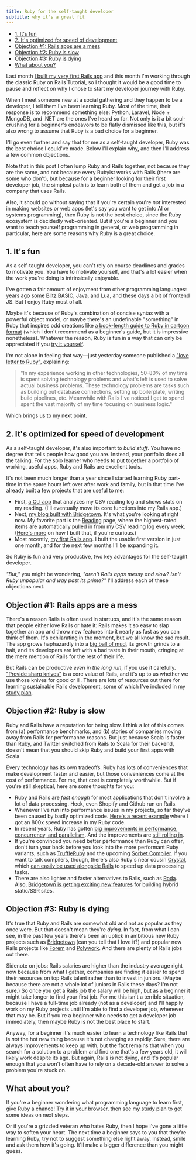 ```yaml
---
title: Ruby for the self-taught developer
subtitle: why it's a great fit
---
```


- [1. It's fun](#1-its-fun)
- [2. It's optimized for speed of development](#2-its-optimized-for-speed-of-development)
- [Objection #1: Rails apps are a mess](#objection-1-rails-apps-are-a-mess)
- [Objection #2: Ruby is slow](#objection-2-ruby-is-slow)
- [Objection #3: Ruby is dying](#objection-3-ruby-is-dying)
- [What about you?](#what-about-you)

Last month [I built my very first Rails app](/posts/2021/first-rails-app-plain-reading) and this month I'm working through the classic Ruby on Rails Tutorial, so I thought it would be a good time to pause and reflect on why I chose to start my developer journey with Ruby.

When I meet someone new at a social gathering and they happen to be a developer, I tell them I've been learning Ruby. Most of the time, their response is to recommend something else: Python, Laravel, Node + MongoDB, and .NET are the ones I've heard so far. Not only is it a bit soul-crushing for a beginner's endeavors to be flatly dismissed like this, but it's also wrong to assume that Ruby is a bad choice for a beginner.

I'll go even further and say that for me as a self-taught developer, Ruby was the best choice I could've made. Below I'll explain why, and then I'll address a few common objections.

Note that in this post I often lump Ruby and Rails together, not because they are the same, and not because every Rubyist works with Rails (there are some who don't), but because for a beginner looking for their first developer job, the simplest path is to learn both of them and get a job in a company that uses Rails.

Also, it should go without saying that if you're certain you're *not* interested in making websites or web apps (let's say you want to get into AI or systems programming), then Ruby is not the best choice, since the Ruby ecosystem is decidedly web-oriented. But if you're a beginner and you want to teach yourself programming in general, or web programming in particular, here are some reasons why Ruby is a great choice.

## 1. It's fun

As a self-taught developer, you can't rely on course deadlines and grades to motivate you. You have to motivate yourself, and that's a lot easier when the work you're doing is intrinsically enjoyable.

I've gotten a fair amount of enjoyment from other programming languages: years ago some [Blitz BASIC](https://en.wikipedia.org/wiki/Blitz_BASIC), Java, and Lua, and these days a bit of frontend JS. But I enjoy Ruby most of all.

Maybe it's because of Ruby's combination of concise syntax with a powerful object model, or maybe there's an undefinable "something" in Ruby that inspires odd creations like [a book-length guide to Ruby in cartoon format](https://poignant.guide/) (which I don't recommend as a beginner's guide, but it is impressive nonetheless). Whatever the reason, Ruby is fun in a way that can only be appreciated if you [try it yourself](https://try.ruby-lang.org/).

I'm not alone in feeling that way—just yesterday someone published a ["love letter to Ruby"](https://jmarchello.com/a-love-letter-to-ruby-and-rails), explaining:

> "In my experience working in other technologies, 50-80% of my time is spent solving technology problems and what's left is used to solve actual business problems. These technology problems are tasks such as building out database connections, setting up boilerplate, writing build pipelines, etc. Meanwhile with Rails I've noticed I get to spend spent the vast majority of my time focusing on business logic."

Which brings us to my next point.

## 2. It's optimized for speed of development

As a self-taught developer, it's also important to *build stuff*. You have no degree that tells people how good you are. Instead, your portfolio does all the talking. For the solo learner who needs to put together a portfolio of working, useful apps, Ruby and Rails are excellent tools.

It's not been much longer than a year since I started learning Ruby part-time in the spare hours left over after work and family, but in that time I've already built a few projects that are useful to me:

- First, [a CLI app](https://github.com/fpsvogel/readstat) that analyzes my CSV reading log and shows stats on my reading. (I'll eventually move its core functions into my Rails app.)
- Next, [my blog built with Bridgetown](https://github.com/fpsvogel/blog-2021). It's what you're looking at right now. My favorite part is the [Reading](/reading) page, where the highest-rated items are automatically pulled in from my CSV reading log every week. ([Here's more](/posts/2021/build-a-blog-with-bridgetown#3-ruby-component-and-plugin) on how I built that, if you're curious.)
- Most recently, [my first Rails app](/posts/2021/first-rails-app-plain-reading). I built the usable first version in just one month, and for the next few months I'll be expanding it.

So Ruby is fun and very productive, two key advantages for the self-taught developer.

*"But,"* you might be wondering, *"aren't Rails apps messy and slow? Isn't Ruby unpopular and way past its prime?"* I'll address each of these objections next.

## Objection #1: Rails apps are a mess

There's a reason Rails is often used in startups, and it's the same reason that people either love Rails or hate it: Rails makes it so easy to slap together an app and throw new features into it nearly as fast as you can think of them. It's exhilarating in the moment, but we all know the sad result. The app grows haphazardly into a [big ball of mud](https://en.wikipedia.org/wiki/Big_ball_of_mud), its growth grinds to a halt, and its developers are left with a bad taste in their mouth, cringing at the mere mention of Rails for the rest of their life.

But Rails can be productive *even in the long run*, if you use it carefully. ["Provide sharp knives"](https://rubyonrails.org/doctrine/#provide-sharp-knives) is a core value of Rails, and it's up to us whether we use those knives for good or ill. There are lots of resources out there for learning sustainable Rails development, some of which I've included in [my study plan](https://github.com/fpsvogel/learn-ruby-and-cs#rails).

## Objection #2: Ruby is slow

Ruby and Rails have a reputation for being slow. I think a lot of this comes from (a) performance benchmarks, and (b) stories of companies moving away from Rails for performance reasons. But just because Scala is faster than Ruby, and Twitter switched from Rails to Scala for their backend, doesn't mean that you should skip Ruby and build your first apps with Scala.

Every technology has its own tradeoffs. Ruby has lots of conveniences that make development faster and easier, but those conveniences come at the cost of performance. For me, that cost is completely worthwhile. But if you're still skeptical, here are some thoughts for you:

- Ruby and Rails are *fast enough* for most applications that don't involve a lot of data processing. Heck, even Shopify and Github run on Rails.
- Whenever I've run into performance issues in my projects, so far they've been caused by badly optimized code. [Here's a recent example](/posts/2021/nand-to-tetris#optimizing-runtime) where I got an 800x speed increase in my Ruby code.
- In recent years, Ruby has gotten [big improvements in performance, concurrency, and parallelism](https://medium.com/retention-science/ruby-is-still-a-diamond-b789d2661266). And the improvements are [still rolling in](https://shopify.engineering/yjit-faster-rubying).
- If you're convinced you need better performance than Ruby can offer, don't turn your back before you look into the more performant Ruby variants, such as [TruffleRuby](https://github.com/oracle/truffleruby) and the upcoming [Sorbet Compiler](https://sorbet.org/blog/2021/07/30/open-sourcing-sorbet-compiler). If you want to talk compilers, though, there's also Ruby's near cousin [Crystal](https://crystal-lang.org), which [can easily be used alongside Rails](https://www.youtube.com/watch?v=sTGfi98XXS4&t=592s) to speed up data processing tasks.
- There are also lighter and faster alternatives to Rails, such as [Roda](https://roda.jeremyevans.net/). Also, [Bridgetown is getting exciting new features](https://www.bridgetownrb.com/release/era-of-bridgetown-v1/) for building hybrid static/SSR sites.

## Objection #3: Ruby is dying

It's true that Ruby and Rails are somewhat old and not as popular as they once were. But that doesn't mean they're *dying*. In fact, from what I can see, in the past few years there's been an uptick in ambitious new Ruby projects such as [Bridgetown](https://www.bridgetownrb.com/) (can you tell that I love it?) and popular new Rails projects like [Forem](https://www.forem.com/) and [Polywork](https://www.polywork.com/). And there are plenty of Rails jobs out there.

Sidenote on jobs: Rails salaries are higher than the industry average right now because from what I gather, companies are finding it easier to spend their resources on top Rails talent rather than to invest in juniors. (Maybe because there are not a whole lot of juniors in Rails these days? I'm not sure.) So once you get a Rails job the salary will be high, but as a beginner it might take longer to find your first job. For me this isn't a terrible situation, because I have a full-time job already (not as a developer) and I'll happily work on my Ruby projects until I'm able to find a developer job, whenever that may be. But if you're a beginner who needs to get a developer job immediately, then maybe Ruby is not the best place to start.

Anyway, for a beginner it's much easier to learn a technology like Rails that is *not* the hot new thing because it's not changing as rapidly. Sure, there are always improvements to keep up with, but the fact remains that when you search for a solution to a problem and find one that's a few years old, it will likely work despite its age. But again, Rails is not dying, and it's popular enough that you won't often have to rely on a decade-old answer to solve a problem you're stuck on.

## What about you?

If you're a beginner wondering what programming language to learn first, give Ruby a chance! [Try it in your browser](https://try.ruby-lang.org/), then see [my study plan](https://github.com/fpsvogel/learn-ruby-and-cs#rails) to get some ideas on next steps.

Or if you're a grizzled veteran who hates Ruby, then I hope I've gone a little way to soften your heart. The next time a beginner says to you that they're learning Ruby, try not to suggest something else right away. Instead, smile and ask them how it's going. It'll make a bigger difference than you might guess.
